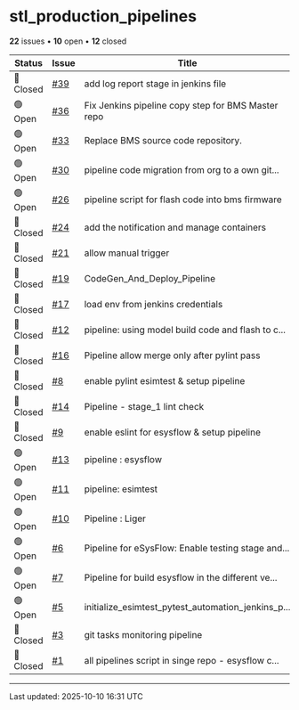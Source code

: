 # stl_production_pipelines

**22** issues • **10** open • **12** closed

<table class="github-issue-table">
<thead>
<tr>
<th>Status</th>
<th>Issue</th>
<th>Title</th>
<th>Assignee</th>
<th>Labels</th>
<th>Updated</th>
</tr>
</thead>
<tbody>
<tr><td>🔴 Closed</td><td><a href='./issue-39-add-log-report-stage-in-jenkins-file.md'>#39</a></td><td>add log report stage in jenkins file</td><td>nallasivamselvaraj</td><td>-</td><td>2025-09-19</td></tr>
<tr><td>🟢 Open</td><td><a href='./issue-36-Fix-Jenkins-pipeline-copy-step-for-BMS-Master-repo.md'>#36</a></td><td>Fix Jenkins pipeline copy step for BMS Master repo</td><td>nallasivamselvaraj</td><td>-</td><td>2025-09-18</td></tr>
<tr><td>🟢 Open</td><td><a href='./issue-33-Replace-BMS-source-code-repository.md'>#33</a></td><td>Replace BMS source code repository.</td><td>nallasivamselvaraj</td><td>-</td><td>2025-08-15</td></tr>
<tr><td>🟢 Open</td><td><a href='./issue-30-pipeline--code-migration-from-org--to-a-own-git--a.md'>#30</a></td><td>pipeline  code migration from org  to a own git...</td><td>nallasivamselvaraj</td><td>-</td><td>2025-06-19</td></tr>
<tr><td>🟢 Open</td><td><a href='./issue-26-pipeline-script-for-flash-code-into-bms-firmware.md'>#26</a></td><td>pipeline script for flash code into bms firmware</td><td>nallasivamselvaraj</td><td>-</td><td>2025-06-11</td></tr>
<tr><td>🔴 Closed</td><td><a href='./issue-24-add-the-notification-and-manage-containers.md'>#24</a></td><td>add the notification and manage containers</td><td>nallasivamselvaraj</td><td>-</td><td>2025-06-05</td></tr>
<tr><td>🔴 Closed</td><td><a href='./issue-21-allow-manual-trigger.md'>#21</a></td><td>allow manual trigger</td><td>nallasivamselvaraj</td><td>-</td><td>2025-02-22</td></tr>
<tr><td>🔴 Closed</td><td><a href='./issue-19-CodeGen_And_Deploy_Pipeline.md'>#19</a></td><td>CodeGen_And_Deploy_Pipeline</td><td>nallasivamselvaraj</td><td>-</td><td>2025-02-22</td></tr>
<tr><td>🔴 Closed</td><td><a href='./issue-17-load-env-from-jenkins-credentials.md'>#17</a></td><td>load env from jenkins credentials</td><td>-</td><td>-</td><td>2025-02-18</td></tr>
<tr><td>🔴 Closed</td><td><a href='./issue-12-pipeline-using-model-build-code-and-flash-to-contr.md'>#12</a></td><td>pipeline: using model build code and flash to c...</td><td>nallasivamselvaraj</td><td>-</td><td>2025-02-06</td></tr>
<tr><td>🔴 Closed</td><td><a href='./issue-16-Pipeline-allow-merge-only-after-pylint-pass.md'>#16</a></td><td>Pipeline allow merge only after pylint pass</td><td>nallasivamselvaraj</td><td>-</td><td>2025-02-05</td></tr>
<tr><td>🔴 Closed</td><td><a href='./issue-8-enable-pylint-esimtest--setup-pipeline.md'>#8</a></td><td>enable pylint esimtest & setup pipeline</td><td>nallasivamselvaraj</td><td>-</td><td>2025-01-25</td></tr>
<tr><td>🔴 Closed</td><td><a href='./issue-14-Pipeline---stage_1-lint-check.md'>#14</a></td><td>Pipeline - stage_1 lint check</td><td>nallasivamselvaraj</td><td>-</td><td>2025-01-21</td></tr>
<tr><td>🔴 Closed</td><td><a href='./issue-9-enable-eslint-for-esysflow--setup-pipeline.md'>#9</a></td><td>enable eslint for esysflow & setup pipeline</td><td>nallasivamselvaraj</td><td>-</td><td>2025-01-21</td></tr>
<tr><td>🟢 Open</td><td><a href='./issue-13-pipeline--esysflow.md'>#13</a></td><td> pipeline : esysflow</td><td>nallasivamselvaraj</td><td>-</td><td>2025-01-21</td></tr>
<tr><td>🟢 Open</td><td><a href='./issue-11-pipeline-esimtest.md'>#11</a></td><td>pipeline: esimtest</td><td>nallasivamselvaraj</td><td>-</td><td>2025-01-19</td></tr>
<tr><td>🟢 Open</td><td><a href='./issue-10-Pipeline--Liger.md'>#10</a></td><td>Pipeline : Liger</td><td>nallasivamselvaraj</td><td>-</td><td>2025-01-19</td></tr>
<tr><td>🟢 Open</td><td><a href='./issue-6-Pipeline-for-eSysFlow-Enable-testing-stage-and-flo.md'>#6</a></td><td>Pipeline for eSysFlow: Enable testing stage and...</td><td>nallasivamselvaraj</td><td>-</td><td>2025-01-19</td></tr>
<tr><td>🟢 Open</td><td><a href='./issue-7-Pipeline-for-build-esysflow-in-the-different-versi.md'>#7</a></td><td>Pipeline for build esysflow in the different ve...</td><td>nallasivamselvaraj</td><td>-</td><td>2025-01-19</td></tr>
<tr><td>🟢 Open</td><td><a href='./issue-5-initialize_esimtest_pytest_automation_jenkins_pipe.md'>#5</a></td><td>initialize_esimtest_pytest_automation_jenkins_p...</td><td>nallasivamselvaraj</td><td>-</td><td>2025-01-19</td></tr>
<tr><td>🔴 Closed</td><td><a href='./issue-3-git-tasks-monitoring--pipeline.md'>#3</a></td><td>git tasks monitoring  pipeline</td><td>nallasivamselvaraj</td><td>-</td><td>2024-12-27</td></tr>
<tr><td>🔴 Closed</td><td><a href='./issue-1-all-pipelines-script-in-singe-repo---esysflow-ci-c.md'>#1</a></td><td>all pipelines script in singe repo - esysflow c...</td><td>nallasivamselvaraj</td><td>-</td><td>2024-12-27</td></tr>
</tbody>
</table>

---

Last updated: 2025-10-10 16:31 UTC